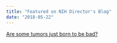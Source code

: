 ```yaml
---
title: "Featured on NIH Director's Blog"
date: "2018-05-22"
---
```


[Are some tumors just born to be bad?](https://directorsblog.nih.gov/2018/05/22/are-some-tumors-just-born-to-be-bad/)
